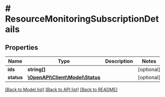# # ResourceMonitoringSubscriptionDetails

## Properties

Name | Type | Description | Notes
------------ | ------------- | ------------- | -------------
**ids** | **string[]** |  | [optional]
**status** | [**\OpenAPI\Client\Model\Status**](Status.md) |  | [optional]

[[Back to Model list]](../../README.md#models) [[Back to API list]](../../README.md#endpoints) [[Back to README]](../../README.md)
